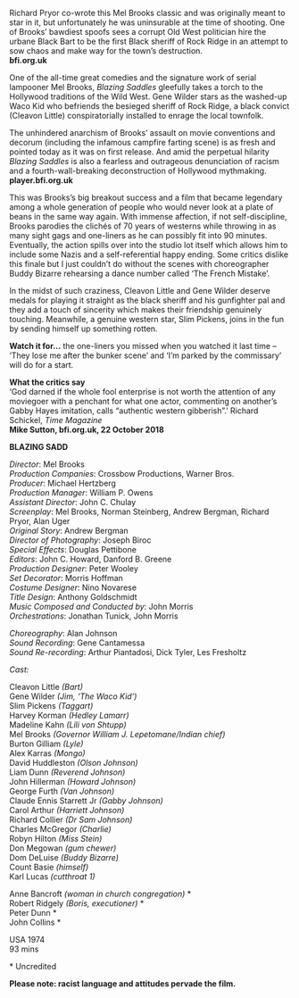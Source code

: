 
Richard Pryor co-wrote this Mel Brooks classic and was originally meant to star in it, but unfortunately he was uninsurable at the time of shooting. One of Brooks’ bawdiest spoofs sees a corrupt Old West politician hire the urbane Black Bart to be the first Black sheriff of Rock Ridge in an attempt to sow chaos and make way for the town’s destruction.<br>
**bfi.org.uk**<br>

One of the all-time great comedies and the signature work of serial lampooner Mel Brooks, _Blazing Saddles_ gleefully takes a torch to the Hollywood traditions of the Wild West. Gene Wilder stars as the washed-up Waco Kid who befriends the besieged sheriff of Rock Ridge, a black convict (Cleavon Little) conspiratorially installed to enrage the local townfolk.

The unhindered anarchism of Brooks’ assault on movie conventions and decorum (including the infamous campfire farting scene) is as fresh and pointed today as it was on first release. And amid the perpetual hilarity _Blazing Saddles_ is also a fearless and outrageous denunciation of racism and a fourth-wall-breaking deconstruction of Hollywood mythmaking.<br>
**player.bfi.org.uk**<br>

This was Brooks’s big breakout success and a film that became legendary among a whole generation of people who would never look at a plate of beans in the same way again. With immense affection, if not self-discipline, Brooks parodies the clichés of 70 years of westerns while throwing in as many sight gags and one-liners as he can possibly fit into 90 minutes. Eventually, the action spills over into the studio lot itself which allows him to include some Nazis and a self-referential happy ending. Some critics dislike this finale but I just couldn’t do without the scenes with choreographer Buddy Bizarre rehearsing a dance number called ‘The French Mistake’.

In the midst of such craziness, Cleavon Little and Gene Wilder deserve medals for playing it straight as the black sheriff and his gunfighter pal and they add a touch of sincerity which makes their friendship genuinely touching. Meanwhile, a genuine western star, Slim Pickens, joins in the fun by sending himself up something rotten.

**Watch it for…** the one-liners you missed when you watched it last time – ‘They lose me after the bunker scene’ and ‘I’m parked by the commissary’ will do for a start.

**What the critics say**<br>
‘God darned if the whole fool enterprise is not worth the attention of any moviegoer with a penchant for what one actor, commenting on another’s Gabby Hayes imitation, calls “authentic western gibberish”.’ Richard Schickel, _Time Magazine_<br>
**Mike Sutton, bfi.org.uk, 22 October 2018**<br>



**BLAZING SADD**

_Director_: Mel Brooks  
_Production Companies_: Crossbow Productions, Warner Bros.  
_Producer_: Michael Hertzberg  
_Production Manager_: William P. Owens  
_Assistant Director_: John C. Chulay  
_Screenplay_: Mel Brooks, Norman Steinberg, Andrew Bergman, Richard Pryor, Alan Uger  
_Original Story_: Andrew Bergman  
_Director of Photography_: Joseph Biroc  
_Special Effects_: Douglas Pettibone  
_Editors_: John C. Howard, Danford B. Greene  
_Production Designer_: Peter Wooley  
_Set Decorator_: Morris Hoffman  
_Costume Designer_: Nino Novarese  
_Title Design_: Anthony Goldschmidt  
_Music Composed and Conducted by_: John Morris  
_Orchestrations_: Jonathan Tunick, John Morris

_Choreography_: Alan Johnson  
_Sound Recording_: Gene Cantamessa  
_Sound Re-recording_: Arthur Piantadosi, Dick Tyler, Les Fresholtz

_Cast:_

Cleavon Little _(Bart)_  
Gene Wilder _(Jim, ‘The Waco Kid’)_  
Slim Pickens _(Taggart)_  
Harvey Korman _(Hedley Lamarr)_  
Madeline Kahn _(Lili von Shtupp)_  
Mel Brooks _(Governor William J. Lepetomane/Indian chief)_  
Burton Gilliam _(Lyle)_  
Alex Karras _(Mongo)_  
David Huddleston _(Olson Johnson)_  
Liam Dunn _(Reverend Johnson)_  
John Hillerman _(Howard Johnson)_  
George Furth _(Van Johnson)_  
Claude Ennis Starrett Jr _(Gabby Johnson)_  
Carol Arthur _(Harriett Johnson)_  
Richard Collier _(Dr Sam Johnson)_  
Charles McGregor _(Charlie)_  
Robyn Hilton _(Miss Stein)_  
Don Megowan _(gum chewer)_  
Dom DeLuise _(Buddy Bizarre)_  
Count Basie _(himself)_  
Karl Lucas _(cutthroat 1)_

Anne Bancroft _(woman in church congregation)_ *  
Robert Ridgely _(Boris, executioner)_ *  
Peter Dunn  *  
John Collins  *

USA 1974<br>
93 mins<br>

\* Uncredited<br>

**Please note: racist language and attitudes pervade the film.**<br>
<!--stackedit_data:
eyJoaXN0b3J5IjpbLTg5MzkzNDg4NV19
-->